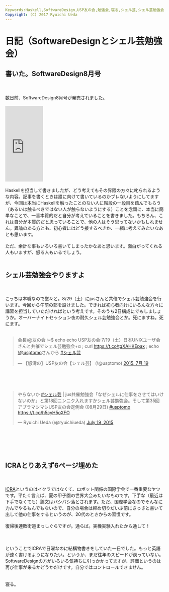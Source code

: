 ```yaml
---
Keywords:Haskell,SoftwareDesign,USP友の会,勉強会,寝る,シェル芸,シェル芸勉強会
Copyright: (C) 2017 Ryuichi Ueda
---
```

# 日記（SoftwareDesignとシェル芸勉強会）
<h2>書いた。SoftwareDesign8月号</h2><br />
<br />
数日前、SoftwareDesign8月号が発売されました。<br />
<br />
<iframe src="http://rcm-fe.amazon-adsystem.com/e/cm?lt1=_blank&bc1=000000&IS2=1&bg1=FFFFFF&fc1=000000&lc1=0000FF&t=ryuichiueda-22&o=9&p=8&l=as4&m=amazon&f=ifr&ref=ss_til&asins=B00XVN1OSU" style="width:120px;height:240px;" scrolling="no" marginwidth="0" marginheight="0" frameborder="0"></iframe><br />
<br />
Haskellを担当して書きましたが、どう考えてもその界隈の方々に叱られるような内容。記事を書くときは誰に向けて書いているのかブレないようにしてますが、今回は本当にHaskellを触ったことのない人に階段の一段目を踏んでもらう（あるいは触るべきではない人が触らないようにする）ことを念頭に、本当に簡単なことで、一番本質的だと自分が考えていることを書きました。もちろん、これは自分が本質的だと思っていることで、他の人はそう思ってないかもしれません。異論のある方とも、初心者にはどう接するべきか、一緒に考えてみたいなあとも思います。<br />
<br />
ただ、余計な事もいろいろ書いてしまったかなあと思います。面白がってくれる人もいますが、怒る人もいるでしょう。<br />
<br />
<h2>シェル芸勉強会やりますよ</h2><br />
<br />
こっちは本職なので堂々と。8/29（土）にjusさんと共催でシェル芸勉強会を行います。今回から午前の部を設けました。できれば初心者向けにいろんな方々に講習を担当していただければという考えです。そのうち2日構成にでもしましょうか。オーバーナイトセッション夜の耐久シェル芸勉強会とか。死にますね。死にます。<br />
<br />
<blockquote class="twitter-tweet" lang="ja"><p lang="ja" dir="ltr">会長\@友の会 :~$ echo echo USP友の会:7/19（土）日本UNIXユーザ会さんと共催でシェル芸勉強会+α ; curl <a href="https://t.co/tgXAHKEpax">https://t.co/tgXAHKEpax</a> ; echo <a href="https://twitter.com/usptomo">\@usptomo</a>さんから <a href="https://twitter.com/hashtag/%E3%82%B7%E3%82%A7%E3%83%AB%E8%8A%B8?src=hash">#シェル芸</a></p>&mdash; 【怒濤の】USP友の会【シェル芸】 (\@usptomo) <a href="https://twitter.com/usptomo/status/622748701681807360">2015, 7月 19</a></blockquote><br />
<script async src="//platform.twitter.com/widgets.js" charset="utf-8"></script><br />
<br />
<blockquote class="twitter-tweet" data-partner="tweetdeck"><p lang="ja" dir="ltr">やらないか <a href="https://twitter.com/hashtag/%E3%82%B7%E3%82%A7%E3%83%AB%E8%8A%B8?src=hash">#シェル芸</a> | jus共催勉強会「なぜシェルに仕事をさせてはいけないのか」と第18回ニンニク入れますかシェル芸勉強会。そして第35回アブラマシマシUSP友の会定例会 (08月29日) <a href="https://twitter.com/hashtag/usptomo?src=hash">#usptomo</a> <a href="https://t.co/h5cyH5oXFO">https://t.co/h5cyH5oXFO</a></p>&mdash; Ryuichi Ueda (\@ryuichiueda) <a href="https://twitter.com/ryuichiueda/status/622583929841651713">July 19, 2015</a></blockquote><br />
<script async src="//platform.twitter.com/widgets.js" charset="utf-8"></script><br />
<br />
<br />
<h2>ICRAとりあえず6ページ埋めた</h2><br />
<br />
<a href="http://www.icra2016.org/" target="_blank">ICRA</a>というのはイクラではなくて、ロボット関係の国際学会で一番重要なヤツです。平たく言えば、夏の甲子園の世界大会みたいなものです。下手な（最近は下手でなくても）論文はバシバシ落とされます。ただ、国際学会なのでそんなに力んでやるもんでもないので、自分の場合は締め切りだいぶ前にさっさと書いて出して他の仕事をするというのが、20代のときからの習慣です。<br />
<br />
復帰後連敗街道まっしぐらですが。通らば。実機実験入れたから通して！<br />
<br />
<br />
<br />
ということでICRAで日曜なのに結構物書きをしていた一日でした。もっと英語が速く書けるようになりたい。というか、まだ往年のスピードが戻っていない。SoftwareDesignの方がいろいろ気持ちに引っかかってますが、評価というのは再び仕事が来るかどうかだけです。自分ではコントロールできません。<br />
<br />
<br />
寝る。<br />

